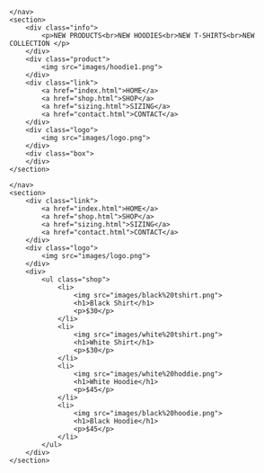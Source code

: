<!DOCTYPE html>

<head>
    <title>title</title>
    <link rel="stylesheet" href="styles.css">
</head>

<body>
    <nav>

    </nav>
    <section>
        <div class="info">
            <p>NEW PRODUCTS<br>NEW HOODIES<br>NEW T-SHIRTS<br>NEW COLLECTION </p>
        </div>
        <div class="product">
            <img src="images/hoodie1.png">
        </div>
        <div class="link">
            <a href="index.html">HOME</a>
            <a href="shop.html">SHOP</a>
            <a href="sizing.html">SIZING</a>
            <a href="contact.html">CONTACT</a>
        </div>
        <div class="logo">
            <img src="images/logo.png">
        </div>
        <div class="box">
        </div>
    </section>
</body>

<!DOCTYPE html>

<head>
    <title></title>
    <link rel="stylesheet" href="styles.css">
</head>

<body>
    <nav>

    </nav>
    <section>
        <div class="link">
            <a href="index.html">HOME</a>
            <a href="shop.html">SHOP</a>
            <a href="sizing.html">SIZING</a>
            <a href="contact.html">CONTACT</a>
        </div>
        <div class="logo">
            <img src="images/logo.png">
        </div>
        <div>
            <ul class="shop">
                <li>
                    <img src="images/black%20tshirt.png">
                    <h1>Black Shirt</h1>
                    <p>$30</p>
                </li>
                <li>
                    <img src="images/white%20tshirt.png">
                    <h1>White Shirt</h1>
                    <p>$30</p>
                </li>
                <li>
                    <img src="images/white%20hoddie.png">
                    <h1>White Hoodie</h1>
                    <p>$45</p>
                </li>
                <li>
                    <img src="images/black%20hoodie.png">
                    <h1>Black Hoodie</h1>
                    <p>$45</p>
                </li>
            </ul>
        </div>
    </section>
</body>

<!DOCTYPE html>

<head>
    <title></title>
    <link rel="stylesheet" href="styles.css">
    <script>
        function calulate() {
            var data = document.getElementById("neck").value;
            if (data <= 15) {
                document.getElementById("answer").innerHTML = 'You are smaller than the smallest size';
            }
            if (data >= 15 && data < 15.5) {
                document.getElementById("answer").innerHTML = 'Your size is S';
            }
            if (data >= 15.5 && data < 15.75) {
                document.getElementById("answer").innerHTML = 'Your size is M';
            }
            if (data >= 16 && data < 16.5) {
                document.getElementById("answer").innerHTML = 'Your size is L';
            }
            if (data >= 17 && data < 17.5) {
                document.getElementById("answer").innerHTML = 'Your size is XL';
            }
            if (data >= 18 && data < 18.5) {
                document.getElementById("answer").innerHTML = 'Your size is XXL';
            }
            if (data >= 18.5) {
                document.getElementById("answer").innerHTML = 'You are bigger than the biggest size';
            }
        }

    </script>
</head>

<body>
    <nav>
    </nav>
    <section>
        <div class="link">
            <a href="index.html">HOME</a>
            <a href="shop.html">SHOP</a>
            <a href="sizing.html">SIZING</a>
            <a href="contact.html">CONTACT</a>
        </div>
        <div class="logo">
            <img src="images/logo.png">
        </div>
        <div class="size">
            <input type="number" name="size" id="neck">
            <button type="submit" onclick="calulate()">Submit</button>
            <p id='answer'></p>
        </div>
        <div class="info2">
            <p>Put your neck size(inchs) into the box then click submit. </p>
        </div>
    </section>
</body>

<!DOCTYPE html>

<head>
    <title></title>
    <link rel="stylesheet" href="styles.css">
</head>

<body>
    <nav>

    </nav>
    <section>
        <div class="link">
            <a href="index.html">HOME</a>
            <a href="shop.html">SHOP</a>
            <a href="sizing.html">SIZING</a>
            <a href="contact.html">CONTACT</a>
        </div>
        <div class="logo">
            <img src="images/logo.png">
        </div>
    </section>
</body>

html {
    background: rgb(54, 83, 162);
    background: linear-gradient(276deg, rgba(54, 83, 162, 1) 10%,
            rgba(21, 184, 193, 1) 100%);
}

section {
    display: grid;
    grid-template-columns: 2% 1fr 2fr 2fr 1fr 2%;
    grid-template-rows: 250px 400px;
}

.info {
    font-family: "Rogueland Free";
    grid-column: 3/4;
    grid-row: 2/3;
    font-size: 270%;
    border-right: 4px solid black;
    height: 90%;
    margin: 15px;
    margin-left: 50px;
}

.product {
    grid-column: 4/5;
    grid-row: 2/3;
    justify-self: center;
}

.link {
    font-family: "Urusans Personal Use";
    font-size: 250%;
    grid-column: 2/4;
    grid-row: 1/2;
    justify-self: center;
    margin: 20px;
    border-bottom: 3px solid black;
    margin-bottom: 180px;
}

.logo {
    grid-column: 5/6;
    grid-row: 1/2;
    justify-self: end;
}

.box {
    box-shadow: 1px 1px 2px black, 0 0 45px black, 0 0 10px black;
    grid-column: 3/5;
    grid-row: 2/3;
}

a:hover {
    color: white;
}

.shop {
    display: grid;
    margin: 80px;
    grid-template-columns: 240px 240px 240px 240px;
    grid-gap: 40px;
}

a {
    color: black;
    text-decoration: none;
}


li {
    list-style: none;
}

li img {
    width: 100%;
}

li h1 {
    font-family: "Rogueland Free";
}

li p {
    font-family: "Scratch Boys Demo";
    font-size: 125%;
}

.size {
    font-size: 150%;
    margin: 100px;
    display: grid;
    grid-template-columns: 1fr 1fr 1fr;
    grid-template-rows: 40px;
}

p {
    grid-column: 1/3;
    grid-row: 2/3;
    font-family: "Scratch Boys Demo";
}
.info2 {
    margin:60px; 
    font-size: 200%;
}
